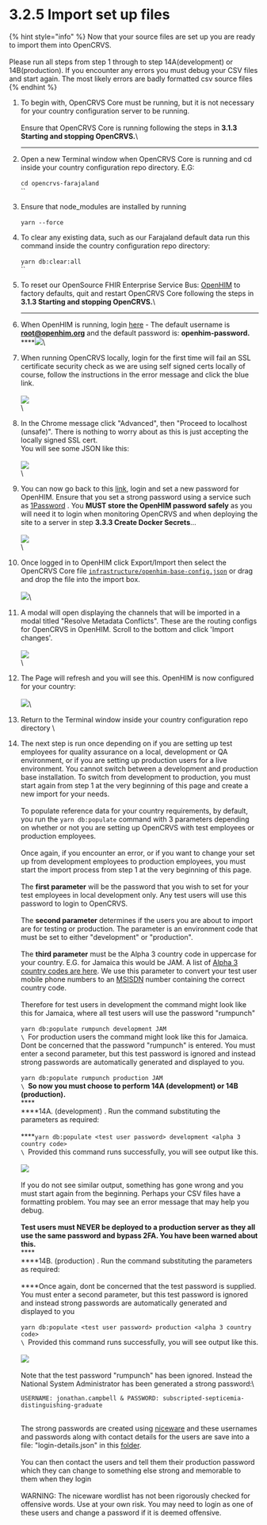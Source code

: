 # 3.2.5 Import set up files

{% hint style="info" %}
Now that your source files are set up you are ready to import them into OpenCRVS.  \
\
Please run all steps from step 1 through to step 14A(development) or 14B(production).  If you encounter any errors you must debug your CSV files and start again.  The most likely errors are badly formatted csv source files
{% endhint %}

1. To begin with, OpenCRVS Core must be running, but it is not necessary for your country configuration server to be running.\
   \
   Ensure that OpenCRVS Core is running following the steps in **3.1.3 Starting and stopping OpenCRVS.**\
   ****
2. Open a new Terminal window when OpenCRVS Core is running and cd inside your country configuration repo directory.  E.G:\
   \
   `cd opencrvs-farajaland`\
   ``
3. Ensure that node\_modules are installed by running\
   \
   `yarn --force`
4. To clear any existing data, such as our Farajaland default data run this command inside the country configuration repo directory:\
   \
   `yarn db:clear:all`\
   ``
5. To reset our OpenSource FHIR Enterprise Service Bus: [OpenHIM](http://openhim.org/) to factory defaults, quit and restart OpenCRVS Core following the steps in **3.1.3 Starting and stopping OpenCRVS.**\
   ****
6. When OpenHIM is running, login [here](http://localhost:8888) - The default username is **root@openhim.org** and the default password is: **openhim-password.**\
   ****![](<../../../.gitbook/assets/image (15).png>)\

7. When running OpenCRVS locally, login for the first time will fail an SSL certificate security check as we are using self signed certs locally of course, follow the instructions in the error message and click the blue link.\
   \
   ![](<../../../.gitbook/assets/image (17).png>)\
   \

8. In the Chrome message click "Advanced", then "Proceed to localhost (unsafe)".  There is nothing to worry about as this is just accepting the locally signed SSL cert.\
   You will see some JSON like this:\
   \
   ![](<../../../.gitbook/assets/image (12).png>)\
   \

9. You can now go back to this [link](http://localhost:8888/#!/login), login and set a new password for OpenHIM.  Ensure that you set a strong password using a service such as [1Password](https://1password.com/) .  You **MUST store the OpenHIM password safely** as you will need it to login when monitoring OpenCRVS and when deploying the site to a server in step **3.3.3 Create Docker Secrets**...\
   \
   ![](<../../../.gitbook/assets/image (13).png>)\
   \

10. Once logged in to OpenHIM click Export/Import then select the OpenCRVS Core file [`infrastructure/openhim-base-config.json`](https://github.com/opencrvs/opencrvs-core/blob/master/infrastructure/openhim-base-config.json) or drag and drop the file into the import box. \
    \
    ![](<../../../.gitbook/assets/image (9).png>)\

11. A modal will open displaying the channels that will be imported in a modal titled "Resolve Metadata Conflicts". These are the routing configs for OpenCRVS in OpenHIM. Scroll to the bottom and click 'Import changes'.\
    \
    ![](<../../../.gitbook/assets/image (2).png>)\
    \

12. The Page will refresh and you will see this.  OpenHIM is now configured for your country:\
    \
    ![](<../../../.gitbook/assets/image (10).png>)\

13. Return to the Terminal window inside your country configuration repo directory \

14. The next step is run once depending on if you are setting up test employees for quality assurance on a local, development or QA environment, or if you are setting up production users for a live environment.  You cannot switch between a development and production base installation.  To switch from development to production, you must start again from step 1 at the very beginning of this page and create a new import for your needs.  \
    \
    To populate reference data for your country requirements, by default, you run the `yarn db:populate` command with 3 parameters depending on whether or not you are setting up OpenCRVS with test employees or production employees.  \
    \
    Once again, if you encounter an error, or if you want to change your set up from development employees to production employees, you must start the import process from step 1 at the very beginning of this page.\
    \
    The **first parameter** will be the password that you wish to set for your test employees in local development only.  Any test users will use this password to login to OpenCRVS.\
    \
    The **second parameter** determines if the users you are about to import are for testing or production.  The parameter is an environment code that must be set to either "development" or "production".\
    \
    The **third parameter** must be the Alpha 3 country code in uppercase for your country.  E.G. for Jamaica this would be JAM.  A list of [Alpha 3 country codes are here](https://www.iban.com/country-codes).  We use this parameter to convert your test user mobile phone numbers to an [MSISDN](https://en.wikipedia.org/wiki/MSISDN) number containing the correct country code.\
    \
    Therefore for test users in development the command might look like this for Jamaica, where all test users will use the password "rumpunch"\
    \
    `yarn db:populate rumpunch development JAM`\
    ``\
    ``For production users the command might look like this for Jamaica.  Dont be concerned that the password "rumpunch" is entered.  You must enter a second parameter, but this test password is ignored and instead strong passwords are automatically generated and displayed to you.\
    \
    `yarn db:populate rumpunch production JAM`\
    ``\
    ``**So now you must choose to perform 14A (development) or 14B (production).**\
    ****\
    ****14A. (development) . Run the command substituting the parameters as required:\
    \
    ****`yarn db:populate <test user password> development <alpha 3 country code>`\
    ``\
    ``Provided this command runs successfully, you will see output like this.  \
    \
    ![](<../../../.gitbook/assets/image (14).png>)\
    \
    If you do not see similar output, something has gone wrong and you must start again from the beginning.  Perhaps your CSV files have a formatting problem.  You may see an error message that may help you debug.\
    \
    **Test users must NEVER be deployed to a production server as they all use the same password and bypass 2FA. You have been warned about this.**\
    ****\
    ****14B. (production) . Run the command substituting the parameters as required:\
    \
    ****Once again, dont be concerned that the test password is supplied.  You must enter a second parameter, but this test password is ignored and instead strong passwords are automatically generated and displayed to you\
    \
    `yarn db:populate <test user password> production <alpha 3 country code>`\
    ``\
    ``Provided this command runs successfully, you will see output like this.  \
    \
    ![](<../../../.gitbook/assets/image (16).png>)\
    \
    Note that the test password "rumpunch" has been ignored.  Instead the National System Administrator has been generated a strong password:\


    ```
    USERNAME: jonathan.campbell & PASSWORD: subscripted-septicemia-distinguishing-graduate
    ```

    \
    The strong passwords are created using [niceware](https://github.com/diracdeltas/niceware) and these usernames and passwords along with contact details for the users are save into a file: "login-details.json" in this [folder](https://github.com/opencrvs/opencrvs-farajaland/master/src/features/employees/generated). \
    \
    You can then contact the users and tell them their production password which they can change to something else strong and memorable to them when they login\
    \
    WARNING: The niceware wordlist has not been rigorously checked for offensive words. Use at your own risk. You may need to login as one of these users and change a password if it is deemed offensive.&#x20;

